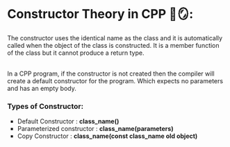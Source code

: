 # Constructor Theory in CPP 🌈🪞:
The constructor uses the identical name as the class and it is automatically called when the object of the class is constructed. It is a 
member function of the class but it cannot produce a return type. 

<br/> In a CPP program, if the constructor is not created then the compiler will create a default constructor for the program. Which 
expects no parameters and has an empty body. 

<h3>Types of Constructor:</h3>
<ul style="list-style-type:square"> 
  <li> Default Constructor : <b> class_name() </b> </li>
  <li> Parameterized constructor : <b> class_name(parameters) </b> </li>
  <li> Copy Constructor : <b> class_name(const class_name old object) </b> </li>
